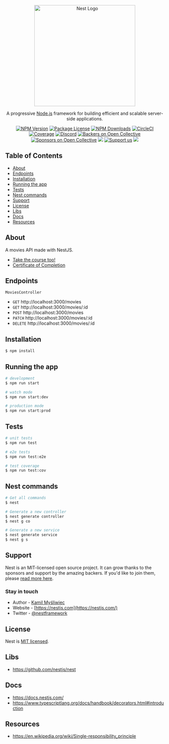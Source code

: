 <p align="center">
  <a href="http://nestjs.com/" target="blank"><img src="https://nestjs.com/img/logo_text.svg" width="320" alt="Nest Logo" /></a>
</p>

[circleci-image]: https://img.shields.io/circleci/build/github/nestjs/nest/master?token=abc123def456
[circleci-url]: https://circleci.com/gh/nestjs/nest

  <p align="center">A progressive <a href="http://nodejs.org" target="_blank">Node.js</a> framework for building efficient and scalable server-side applications.</p>
    <p align="center">
<a href="https://www.npmjs.com/~nestjscore" target="_blank"><img src="https://img.shields.io/npm/v/@nestjs/core.svg" alt="NPM Version" /></a>
<a href="https://www.npmjs.com/~nestjscore" target="_blank"><img src="https://img.shields.io/npm/l/@nestjs/core.svg" alt="Package License" /></a>
<a href="https://www.npmjs.com/~nestjscore" target="_blank"><img src="https://img.shields.io/npm/dm/@nestjs/common.svg" alt="NPM Downloads" /></a>
<a href="https://circleci.com/gh/nestjs/nest" target="_blank"><img src="https://img.shields.io/circleci/build/github/nestjs/nest/master" alt="CircleCI" /></a>
<a href="https://coveralls.io/github/nestjs/nest?branch=master" target="_blank"><img src="https://coveralls.io/repos/github/nestjs/nest/badge.svg?branch=master#9" alt="Coverage" /></a>
<a href="https://discord.gg/G7Qnnhy" target="_blank"><img src="https://img.shields.io/badge/discord-online-brightgreen.svg" alt="Discord"/></a>
<a href="https://opencollective.com/nest#backer" target="_blank"><img src="https://opencollective.com/nest/backers/badge.svg" alt="Backers on Open Collective" /></a>
<a href="https://opencollective.com/nest#sponsor" target="_blank"><img src="https://opencollective.com/nest/sponsors/badge.svg" alt="Sponsors on Open Collective" /></a>
  <a href="https://paypal.me/kamilmysliwiec" target="_blank"><img src="https://img.shields.io/badge/Donate-PayPal-ff3f59.svg"/></a>
    <a href="https://opencollective.com/nest#sponsor"  target="_blank"><img src="https://img.shields.io/badge/Support%20us-Open%20Collective-41B883.svg" alt="Support us"></a>
  <a href="https://twitter.com/nestframework" target="_blank"><img src="https://img.shields.io/twitter/follow/nestframework.svg?style=social&label=Follow"></a>
</p>
  <!--[![Backers on Open Collective](https://opencollective.com/nest/backers/badge.svg)](https://opencollective.com/nest#backer)
  [![Sponsors on Open Collective](https://opencollective.com/nest/sponsors/badge.svg)](https://opencollective.com/nest#sponsor)-->

## Table of Contents

- [About](#about)
- [Endpoints](#endpoints)
- [Installation](#installation)
- [Running the app](#running)
- [Tests](#tests)
- [Nest commands](#commands)
- [Support](#support)
- [License](#license)
- [Libs](#libs)
- [Docs](#docs)
- [Resources](#resources)

## About <a name = "about"></a>

A movies API made with NestJS.

- [Take the course too!](https://nomadcoders.co/nestjs-fundamentals/lobby)
- [Certificate of Completion]()

## Endpoints <a name = "endpoints"></a>

`MoviesController`

- `GET` http://localhost:3000/movies
- `GET` http://localhost:3000/movies/:id
- `POST` http://localhost:3000/movies
- `PATCH` http://localhost:3000/movies/:id
- `DELETE` http://localhost:3000/movies/:id

## Installation <a name = "installation"></a>

```bash
$ npm install
```

## Running the app <a name = "running"></a>

```bash
# development
$ npm run start

# watch mode
$ npm run start:dev

# production mode
$ npm run start:prod
```

## Tests <a name = "tests"></a>

```bash
# unit tests
$ npm run test

# e2e tests
$ npm run test:e2e

# test coverage
$ npm run test:cov
```

## Nest commands <a name = "commands"></a>

```bash
# Get all commands
$ nest

# Generate a new controller
$ nest generate controller
$ nest g co

# Generate a new service
$ nest generate service
$ nest g s
```

## Support <a name = "support"></a>

Nest is an MIT-licensed open source project. It can grow thanks to the sponsors and support by the amazing backers. If you'd like to join them, please [read more here](https://docs.nestjs.com/support).

### Stay in touch

- Author - [Kamil Myśliwiec](https://kamilmysliwiec.com)
- Website - [https://nestjs.com](https://nestjs.com/)
- Twitter - [@nestframework](https://twitter.com/nestframework)

## License <a name = "license"></a>

Nest is [MIT licensed](LICENSE).

## Libs <a name = "libs"></a>

- https://github.com/nestjs/nest

## Docs <a name = "docs"></a>

- https://docs.nestjs.com/
- https://www.typescriptlang.org/docs/handbook/decorators.html#introduction

## Resources <a name = "resources"></a>

- https://en.wikipedia.org/wiki/Single-responsibility_principle
